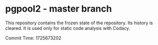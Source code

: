 # pgpool2 - master branch

This repository contains the frozen state of the repository.
Its history is cleared. It is used only for static code
analysis with Codacy.

Commit Time: 1725673202
